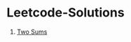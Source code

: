 # Leetcode-Solutions

1. [Two Sums](https://github.com/itsmohitj/Leetcode-Solutions/blob/master/two_sum.py)

